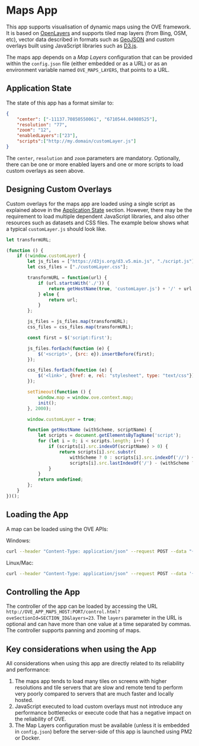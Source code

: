 # Maps App

This app supports visualisation of dynamic maps using the OVE framework. It is based on [OpenLayers](https://openlayers.org/) and supports tiled map layers (from Bing, OSM, etc), vector data described in formats such as [GeoJSON](http://geojson.org/) and custom overlays built using JavaScript libraries such as [D3.js](https://d3js.org/).

The maps app depends on a *Map Layers* configuration that can be provided within the `config.json` file (either embedded or as a URL) or as an environment variable named `OVE_MAPS_LAYERS`, that points to a URL.

## Application State

The state of this app has a format similar to:

```json
{
    "center": ["-11137.70850550061", "6710544.04980525"],
    "resolution": "77",
    "zoom": "12",
    "enabledLayers":["23"],
    "scripts":["http://my.domain/customLayer.js"]
}
```

The `center`, `resolution` and `zoom` parameters are mandatory. Optionally, there can be one or more enabled layers and one or more scripts to load custom overlays as seen above.

## Designing Custom Overlays

Custom overlays for the maps app are loaded using a single script as explained above in the [Application State](#application-state) section. However, there may be the requirement to load multiple dependent JavaScript libraries, and also other resources such as datasets and CSS files. The example below shows what a typical `customLayer.js` should look like.

```JavaScript
let transformURL;

(function () {
    if (!window.customLayer) {
        let js_files = ["https://d3js.org/d3.v5.min.js", "./script.js"];
        let css_files = ["./customLayer.css"];

        transformURL = function(url) {
            if (url.startsWith('./')) {
                return getHostName(true, 'customLayer.js') + '/' + url.slice(2);
            } else {
                return url;
            }
        };

        js_files = js_files.map(transformURL);
        css_files = css_files.map(transformURL);

        const first = $('script:first');

        js_files.forEach(function (e) {
            $('<script>', {src: e}).insertBefore(first);
        });

        css_files.forEach(function (e) {
            $('<link>', {href: e, rel: "stylesheet", type: "text/css"}).insertBefore(first);
        });

        setTimeout(function () {
            window.map = window.ove.context.map;
            init();
        }, 2000);

        window.customLayer = true;

        function getHostName (withScheme, scriptName) {
            let scripts = document.getElementsByTagName('script');
            for (let i = 0; i < scripts.length; i++) {
                if (scripts[i].src.indexOf(scriptName) > 0) {
                    return scripts[i].src.substr(
                        withScheme ? 0 : scripts[i].src.indexOf('//') + 2,
                        scripts[i].src.lastIndexOf('/') - (withScheme ? 0 : scripts[i].src.indexOf('//') + 2));
                }
            }
            return undefined;
        };
    }
})();
```

## Loading the App

A map can be loaded using the OVE APIs:

Windows:

```sh
curl --header "Content-Type: application/json" --request POST --data "{\"app\": {\"url\": \"http://OVE_APP_MAPS_HOST:PORT\", \"states\": {\"load\": {\"center\": [\"-11137.70850550061\", \"6710544.04980525\"], \"resolution\": \"77\", \"zoom\": \"12\", \"enabledLayers\":[\"23\"], \"scripts\":[\"http://my.domain/customLayer.js\"]}}}, \"space\": \"OVE_SPACE\", \"h\": 500, \"w\": 500, \"y\": 0, \"x\": 0}" http://OVE_CORE_HOST:PORT/section
```

Linux/Mac:

```sh
curl --header "Content-Type: application/json" --request POST --data '{"app": {"url": "http://OVE_APP_MAPS_HOST:PORT","states": {"load": {"center": ["-11137.70850550061", "6710544.04980525"], "resolution": "77", "zoom": "12", "enabledLayers":["23"], "scripts":["http://my.domain/customLayer.js"]}}}, "space": "OVE_SPACE", "h": 500, "w": 500, "y": 0, "x": 0}' http://OVE_CORE_HOST:PORT/section
```

## Controlling the App

The controller of the app can be loaded by accessing the URL `http://OVE_APP_MAPS_HOST:PORT/control.html?oveSectionId=SECTION_ID&layers=23`. The `layers` parameter in the URL is optional and can have more than one value at a time separated by commas. The controller supports panning and zooming of maps.

## Key considerations when using the App

All considerations when using this app are directly related to its reliability and performance:

1. The maps app tends to load many tiles on screens with higher resolutions and tile servers that are slow and remote tend to perform very poorly compared to servers that are much faster and locally hosted.
2. JavaScript executed to load custom overlays must not introduce any performance bottlenecks or execute code that has a negative impact on the reliability of OVE.
3. The Map Layers configuration must be available (unless it is embedded in `config.json`) before the server-side of this app is launched using PM2 or Docker.
